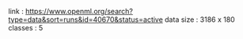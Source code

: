 link : https://www.openml.org/search?type=data&sort=runs&id=40670&status=active
data size : 3186 x 180
classes : 5

